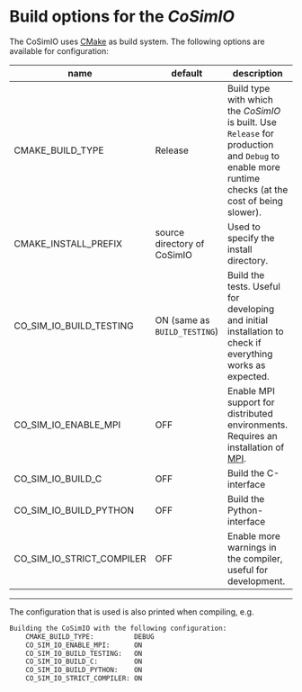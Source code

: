 # Build options for the _CoSimIO_

The CoSimIO uses [CMake](https://cmake.org/) as build system. The following options are available for configuration:

| name | default| description |
|---|---|---|
| CMAKE_BUILD_TYPE | Release | Build type with which the _CoSimIO_ is built. Use `Release` for production and `Debug` to enable more runtime checks (at the cost of being slower).  |
| CMAKE_INSTALL_PREFIX | source directory of CoSimIO | Used to specify the install directory. |
| CO_SIM_IO_BUILD_TESTING | ON (same as `BUILD_TESTING`) | Build the tests. Useful for developing and initial installation to check if everything works as expected. |
| CO_SIM_IO_ENABLE_MPI | OFF | Enable MPI support for distributed environments. Requires an installation of [MPI](https://www.mpi-forum.org/). |
| CO_SIM_IO_BUILD_C | OFF | Build the C-interface |
| CO_SIM_IO_BUILD_PYTHON | OFF | Build the Python-interface |
| CO_SIM_IO_STRICT_COMPILER | OFF | Enable more warnings in the compiler, useful for development. |

---

The configuration that is used is also printed when compiling, e.g.

~~~sh
Building the CoSimIO with the following configuration:
    CMAKE_BUILD_TYPE:          DEBUG
    CO_SIM_IO_ENABLE_MPI:      ON
    CO_SIM_IO_BUILD_TESTING:   ON
    CO_SIM_IO_BUILD_C:         ON
    CO_SIM_IO_BUILD_PYTHON:    ON
    CO_SIM_IO_STRICT_COMPILER: ON
~~~
